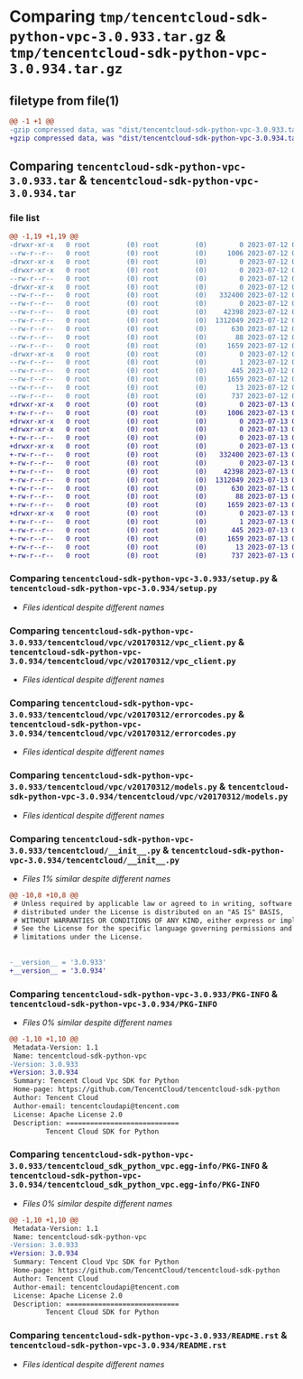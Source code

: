 # Comparing `tmp/tencentcloud-sdk-python-vpc-3.0.933.tar.gz` & `tmp/tencentcloud-sdk-python-vpc-3.0.934.tar.gz`

## filetype from file(1)

```diff
@@ -1 +1 @@
-gzip compressed data, was "dist/tencentcloud-sdk-python-vpc-3.0.933.tar", last modified: Wed Jul 12 00:45:47 2023, max compression
+gzip compressed data, was "dist/tencentcloud-sdk-python-vpc-3.0.934.tar", last modified: Thu Jul 13 00:37:54 2023, max compression
```

## Comparing `tencentcloud-sdk-python-vpc-3.0.933.tar` & `tencentcloud-sdk-python-vpc-3.0.934.tar`

### file list

```diff
@@ -1,19 +1,19 @@
-drwxr-xr-x   0 root         (0) root         (0)        0 2023-07-12 00:45:47.000000 tencentcloud-sdk-python-vpc-3.0.933/
--rw-r--r--   0 root         (0) root         (0)     1006 2023-07-12 00:45:47.000000 tencentcloud-sdk-python-vpc-3.0.933/setup.py
-drwxr-xr-x   0 root         (0) root         (0)        0 2023-07-12 00:45:47.000000 tencentcloud-sdk-python-vpc-3.0.933/tencentcloud/
-drwxr-xr-x   0 root         (0) root         (0)        0 2023-07-12 00:45:47.000000 tencentcloud-sdk-python-vpc-3.0.933/tencentcloud/vpc/
--rw-r--r--   0 root         (0) root         (0)        0 2023-07-12 00:45:47.000000 tencentcloud-sdk-python-vpc-3.0.933/tencentcloud/vpc/__init__.py
-drwxr-xr-x   0 root         (0) root         (0)        0 2023-07-12 00:45:47.000000 tencentcloud-sdk-python-vpc-3.0.933/tencentcloud/vpc/v20170312/
--rw-r--r--   0 root         (0) root         (0)   332400 2023-07-12 00:45:47.000000 tencentcloud-sdk-python-vpc-3.0.933/tencentcloud/vpc/v20170312/vpc_client.py
--rw-r--r--   0 root         (0) root         (0)        0 2023-07-12 00:45:47.000000 tencentcloud-sdk-python-vpc-3.0.933/tencentcloud/vpc/v20170312/__init__.py
--rw-r--r--   0 root         (0) root         (0)    42398 2023-07-12 00:45:47.000000 tencentcloud-sdk-python-vpc-3.0.933/tencentcloud/vpc/v20170312/errorcodes.py
--rw-r--r--   0 root         (0) root         (0)  1312049 2023-07-12 00:45:47.000000 tencentcloud-sdk-python-vpc-3.0.933/tencentcloud/vpc/v20170312/models.py
--rw-r--r--   0 root         (0) root         (0)      630 2023-07-12 00:45:47.000000 tencentcloud-sdk-python-vpc-3.0.933/tencentcloud/__init__.py
--rw-r--r--   0 root         (0) root         (0)       88 2023-07-12 00:45:47.000000 tencentcloud-sdk-python-vpc-3.0.933/setup.cfg
--rw-r--r--   0 root         (0) root         (0)     1659 2023-07-12 00:45:47.000000 tencentcloud-sdk-python-vpc-3.0.933/PKG-INFO
-drwxr-xr-x   0 root         (0) root         (0)        0 2023-07-12 00:45:47.000000 tencentcloud-sdk-python-vpc-3.0.933/tencentcloud_sdk_python_vpc.egg-info/
--rw-r--r--   0 root         (0) root         (0)        1 2023-07-12 00:45:47.000000 tencentcloud-sdk-python-vpc-3.0.933/tencentcloud_sdk_python_vpc.egg-info/dependency_links.txt
--rw-r--r--   0 root         (0) root         (0)      445 2023-07-12 00:45:47.000000 tencentcloud-sdk-python-vpc-3.0.933/tencentcloud_sdk_python_vpc.egg-info/SOURCES.txt
--rw-r--r--   0 root         (0) root         (0)     1659 2023-07-12 00:45:47.000000 tencentcloud-sdk-python-vpc-3.0.933/tencentcloud_sdk_python_vpc.egg-info/PKG-INFO
--rw-r--r--   0 root         (0) root         (0)       13 2023-07-12 00:45:47.000000 tencentcloud-sdk-python-vpc-3.0.933/tencentcloud_sdk_python_vpc.egg-info/top_level.txt
--rw-r--r--   0 root         (0) root         (0)      737 2023-07-12 00:45:47.000000 tencentcloud-sdk-python-vpc-3.0.933/README.rst
+drwxr-xr-x   0 root         (0) root         (0)        0 2023-07-13 00:37:54.000000 tencentcloud-sdk-python-vpc-3.0.934/
+-rw-r--r--   0 root         (0) root         (0)     1006 2023-07-13 00:37:54.000000 tencentcloud-sdk-python-vpc-3.0.934/setup.py
+drwxr-xr-x   0 root         (0) root         (0)        0 2023-07-13 00:37:54.000000 tencentcloud-sdk-python-vpc-3.0.934/tencentcloud/
+drwxr-xr-x   0 root         (0) root         (0)        0 2023-07-13 00:37:54.000000 tencentcloud-sdk-python-vpc-3.0.934/tencentcloud/vpc/
+-rw-r--r--   0 root         (0) root         (0)        0 2023-07-13 00:37:54.000000 tencentcloud-sdk-python-vpc-3.0.934/tencentcloud/vpc/__init__.py
+drwxr-xr-x   0 root         (0) root         (0)        0 2023-07-13 00:37:54.000000 tencentcloud-sdk-python-vpc-3.0.934/tencentcloud/vpc/v20170312/
+-rw-r--r--   0 root         (0) root         (0)   332400 2023-07-13 00:37:54.000000 tencentcloud-sdk-python-vpc-3.0.934/tencentcloud/vpc/v20170312/vpc_client.py
+-rw-r--r--   0 root         (0) root         (0)        0 2023-07-13 00:37:54.000000 tencentcloud-sdk-python-vpc-3.0.934/tencentcloud/vpc/v20170312/__init__.py
+-rw-r--r--   0 root         (0) root         (0)    42398 2023-07-13 00:37:54.000000 tencentcloud-sdk-python-vpc-3.0.934/tencentcloud/vpc/v20170312/errorcodes.py
+-rw-r--r--   0 root         (0) root         (0)  1312049 2023-07-13 00:37:54.000000 tencentcloud-sdk-python-vpc-3.0.934/tencentcloud/vpc/v20170312/models.py
+-rw-r--r--   0 root         (0) root         (0)      630 2023-07-13 00:37:54.000000 tencentcloud-sdk-python-vpc-3.0.934/tencentcloud/__init__.py
+-rw-r--r--   0 root         (0) root         (0)       88 2023-07-13 00:37:54.000000 tencentcloud-sdk-python-vpc-3.0.934/setup.cfg
+-rw-r--r--   0 root         (0) root         (0)     1659 2023-07-13 00:37:54.000000 tencentcloud-sdk-python-vpc-3.0.934/PKG-INFO
+drwxr-xr-x   0 root         (0) root         (0)        0 2023-07-13 00:37:54.000000 tencentcloud-sdk-python-vpc-3.0.934/tencentcloud_sdk_python_vpc.egg-info/
+-rw-r--r--   0 root         (0) root         (0)        1 2023-07-13 00:37:54.000000 tencentcloud-sdk-python-vpc-3.0.934/tencentcloud_sdk_python_vpc.egg-info/dependency_links.txt
+-rw-r--r--   0 root         (0) root         (0)      445 2023-07-13 00:37:54.000000 tencentcloud-sdk-python-vpc-3.0.934/tencentcloud_sdk_python_vpc.egg-info/SOURCES.txt
+-rw-r--r--   0 root         (0) root         (0)     1659 2023-07-13 00:37:54.000000 tencentcloud-sdk-python-vpc-3.0.934/tencentcloud_sdk_python_vpc.egg-info/PKG-INFO
+-rw-r--r--   0 root         (0) root         (0)       13 2023-07-13 00:37:54.000000 tencentcloud-sdk-python-vpc-3.0.934/tencentcloud_sdk_python_vpc.egg-info/top_level.txt
+-rw-r--r--   0 root         (0) root         (0)      737 2023-07-13 00:37:54.000000 tencentcloud-sdk-python-vpc-3.0.934/README.rst
```

### Comparing `tencentcloud-sdk-python-vpc-3.0.933/setup.py` & `tencentcloud-sdk-python-vpc-3.0.934/setup.py`

 * *Files identical despite different names*

### Comparing `tencentcloud-sdk-python-vpc-3.0.933/tencentcloud/vpc/v20170312/vpc_client.py` & `tencentcloud-sdk-python-vpc-3.0.934/tencentcloud/vpc/v20170312/vpc_client.py`

 * *Files identical despite different names*

### Comparing `tencentcloud-sdk-python-vpc-3.0.933/tencentcloud/vpc/v20170312/errorcodes.py` & `tencentcloud-sdk-python-vpc-3.0.934/tencentcloud/vpc/v20170312/errorcodes.py`

 * *Files identical despite different names*

### Comparing `tencentcloud-sdk-python-vpc-3.0.933/tencentcloud/vpc/v20170312/models.py` & `tencentcloud-sdk-python-vpc-3.0.934/tencentcloud/vpc/v20170312/models.py`

 * *Files identical despite different names*

### Comparing `tencentcloud-sdk-python-vpc-3.0.933/tencentcloud/__init__.py` & `tencentcloud-sdk-python-vpc-3.0.934/tencentcloud/__init__.py`

 * *Files 1% similar despite different names*

```diff
@@ -10,8 +10,8 @@
 # Unless required by applicable law or agreed to in writing, software
 # distributed under the License is distributed on an "AS IS" BASIS,
 # WITHOUT WARRANTIES OR CONDITIONS OF ANY KIND, either express or implied.
 # See the License for the specific language governing permissions and
 # limitations under the License.
 
 
-__version__ = '3.0.933'
+__version__ = '3.0.934'
```

### Comparing `tencentcloud-sdk-python-vpc-3.0.933/PKG-INFO` & `tencentcloud-sdk-python-vpc-3.0.934/PKG-INFO`

 * *Files 0% similar despite different names*

```diff
@@ -1,10 +1,10 @@
 Metadata-Version: 1.1
 Name: tencentcloud-sdk-python-vpc
-Version: 3.0.933
+Version: 3.0.934
 Summary: Tencent Cloud Vpc SDK for Python
 Home-page: https://github.com/TencentCloud/tencentcloud-sdk-python
 Author: Tencent Cloud
 Author-email: tencentcloudapi@tencent.com
 License: Apache License 2.0
 Description: ============================
         Tencent Cloud SDK for Python
```

### Comparing `tencentcloud-sdk-python-vpc-3.0.933/tencentcloud_sdk_python_vpc.egg-info/PKG-INFO` & `tencentcloud-sdk-python-vpc-3.0.934/tencentcloud_sdk_python_vpc.egg-info/PKG-INFO`

 * *Files 0% similar despite different names*

```diff
@@ -1,10 +1,10 @@
 Metadata-Version: 1.1
 Name: tencentcloud-sdk-python-vpc
-Version: 3.0.933
+Version: 3.0.934
 Summary: Tencent Cloud Vpc SDK for Python
 Home-page: https://github.com/TencentCloud/tencentcloud-sdk-python
 Author: Tencent Cloud
 Author-email: tencentcloudapi@tencent.com
 License: Apache License 2.0
 Description: ============================
         Tencent Cloud SDK for Python
```

### Comparing `tencentcloud-sdk-python-vpc-3.0.933/README.rst` & `tencentcloud-sdk-python-vpc-3.0.934/README.rst`

 * *Files identical despite different names*

